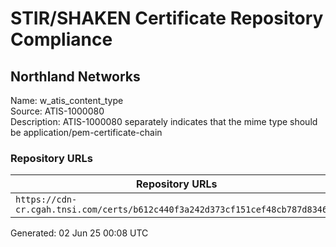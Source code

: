 # STIR/SHAKEN Certificate Repository Compliance

## Northland Networks

Name: w_atis_content_type\
Source: ATIS-1000080\
Description: ATIS-1000080 separately indicates that the mime type should be application/pem-certificate-chain
### Repository URLs

| Repository URLs | Not After |  Problems | Link |
|-----------------|-----------|-----------|------|
| `https://cdn-cr.cgah.tnsi.com/certs/b612c440f3a242d373cf151cef48cb787d8346d7` | 25&#160;Oct&#160;25&#160;16:12&#160;UTC | true | [view](../../REPOS/ca9b09501ac8efcaa9302b1163db7d2a98e9bb12/README.md) |


Generated: 02 Jun 25 00:08 UTC